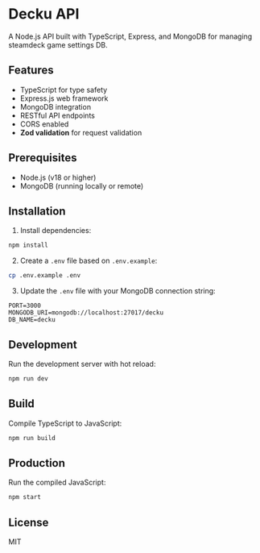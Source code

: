 # Decku API

A Node.js API built with TypeScript, Express, and MongoDB for managing steamdeck game settings DB.

## Features

- TypeScript for type safety
- Express.js web framework
- MongoDB integration
- RESTful API endpoints
- CORS enabled
- **Zod validation** for request validation

## Prerequisites

- Node.js (v18 or higher)
- MongoDB (running locally or remote)

## Installation

1. Install dependencies:
```bash
npm install
```

2. Create a `.env` file based on `.env.example`:
```bash
cp .env.example .env
```

3. Update the `.env` file with your MongoDB connection string:
```
PORT=3000
MONGODB_URI=mongodb://localhost:27017/decku
DB_NAME=decku
```

## Development

Run the development server with hot reload:
```bash
npm run dev
```

## Build

Compile TypeScript to JavaScript:
```bash
npm run build
```

## Production

Run the compiled JavaScript:
```bash
npm start
```

## License

MIT
